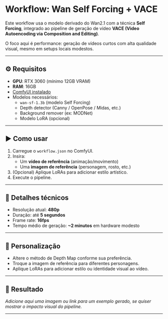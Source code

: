 # Workflow: Wan Self Forcing + VACE

Este workflow usa o modelo derivado do Wan2.1 com a técnica **Self Forcing**, integrado ao pipeline de geração de vídeo **VACE (Video Autoencoding via Composition and Editing)**.

O foco aqui é performance: geração de vídeos curtos com alta qualidade visual, mesmo em setups locais modestos.

---

## ⚙️ Requisitos

- **GPU**: RTX 3060 (mínimo 12GB VRAM)
- **RAM**: 16GB
- [ComfyUI instalado](https://github.com/comfyanonymous/ComfyUI)
- Modelos necessários:
  - `wan-sf-1.3b` (modelo Self Forcing)
  - Depth detector (Canny / OpenPose / Midas, etc.)
  - Background remover (ex: MODNet)
  - Modelo LoRA (opcional)

---

## ▶️ Como usar

1. Carregue o `workflow.json` no ComfyUI.
2. Insira:
   - Um **vídeo de referência** (animação/movimento)
   - Uma **imagem de referência** (personagem, rosto, etc.)
3. (Opcional) Aplique LoRAs para adicionar estilo artístico.
4. Execute o pipeline.

---

## 📌 Detalhes técnicos

- Resolução atual: **480p**
- Duração: até **5 segundos**
- Frame rate: **16fps**
- Tempo médio de geração: **~2 minutos** em hardware modesto

---

## 🎨 Personalização

- Altere o método de Depth Map conforme sua preferência.
- Troque a imagem de referência para diferentes personagens.
- Aplique LoRAs para adicionar estilo ou identidade visual ao vídeo.

---

## 🧪 Resultado

*Adicione aqui uma imagem ou link para um exemplo gerado, se quiser mostrar o impacto visual do pipeline.*

---
